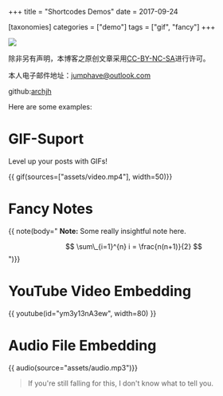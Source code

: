 +++
title = "Shortcodes Demos"
date = 2017-09-24

[taxonomies]
categories = ["demo"]
tags = ["gif", "fancy"]
+++

![](https://www3.gobiernodecanarias.org/medusa/wiki/images/0/0e/Cc-by-nc-sa_icon.png)

除非另有声明，本博客之原创文章采用[CC-BY-NC-SA](https://creativecommons.org/licenses/by-nc-sa/3.0/)进行许可。

本人电子邮件地址：<jumphave@outlook.com>

github:[archjh](https://github.com/archjh/)

<!-- more -->

Here are some examples:

# GIF-Suport

Level up your posts with GIFs!

{{ gif(sources=["assets/video.mp4"], width=50)}}

# Fancy Notes

{{ note(body="
**Note:** Some really insightful note here.

$$ \sum\_{i=1}^{n} i = \frac{n(n+1)}{2} $$
")}}

# YouTube Video Embedding

{{ youtube(id="ym3y13nA3ew", width=80) }}

# Audio File Embedding

{{ audio(source="assets/audio.mp3")}}

> If you're still falling for this, I don't know what to tell you.
